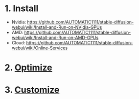 # 1. Install
- Nvidia: https://github.com/AUTOMATIC1111/stable-diffusion-webui/wiki/Install-and-Run-on-NVidia-GPUs
- AMD: https://github.com/AUTOMATIC1111/stable-diffusion-webui/wiki/Install-and-Run-on-AMD-GPUs
- Cloud: https://github.com/AUTOMATIC1111/stable-diffusion-webui/wiki/Online-Services

# 2. [Optimize](https://github.com/AUTOMATIC1111/stable-diffusion-webui/wiki/Optimizations)

# 3. [Customize](https://github.com/AUTOMATIC1111/stable-diffusion-webui/wiki/Extensions)